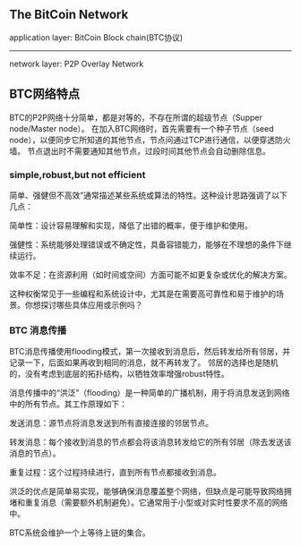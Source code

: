 ## The BitCoin Network

application layer: BitCoin Block chain(BTC协议)

---------------------------------------------------

network layer: P2P Overlay Network

## BTC网络特点

BTC的P2P网络十分简单，都是对等的，不存在所谓的超级节点（Supper node/Master node）。
在加入BTC网络时，首先需要有一个种子节点（seed node），以便同步它所知道的其他节点，节点间通过TCP进行通信，以便穿透防火墙。
节点退出时不需要通知其他节点，过段时间其他节点会自动删除信息。

### simple,robust,but not efficient

简单、强健但不高效”通常描述某些系统或算法的特性。这种设计思路强调了以下几点：

简单性：设计容易理解和实现，降低了出错的概率，便于维护和使用。

强健性：系统能够处理错误或不确定性，具备容错能力，能够在不理想的条件下继续运行。

效率不足：在资源利用（如时间或空间）方面可能不如更复杂或优化的解决方案。

这种权衡常见于一些编程和系统设计中，尤其是在需要高可靠性和易于维护的场景。你想探讨哪些具体应用或示例吗？


### BTC 消息传播

BTC消息传播使用flooding模式，第一次接收到消息后，然后转发给所有邻居，并记录一下，后面如果再收到相同的消息，就不再转发了。
邻居的选择也是随机的，没有考虑到底层的拓扑结构，以牺牲效率增强robust特性。

消息传播中的“洪泛”（flooding）是一种简单的广播机制，用于将消息发送到网络中的所有节点。其工作原理如下：

发送消息：源节点将消息发送到所有直接连接的邻居节点。

转发消息：每个接收到消息的节点都会将该消息转发给它的所有邻居（除去发送该消息的节点）。

重复过程：这个过程持续进行，直到所有节点都接收到消息。

洪泛的优点是简单易实现，能够确保消息覆盖整个网络，但缺点是可能导致网络拥堵和重复消息（需要额外机制避免）。它通常用于小型或对实时性要求不高的网络中。


BTC系统会维护一个上等待上链的集合。







